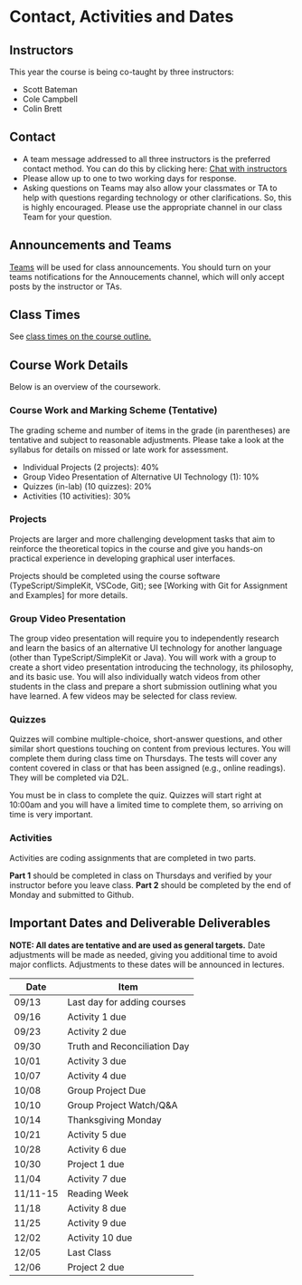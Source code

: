 # Contact, Activities and Dates

## Instructors

This year the course is being co-taught by three instructors:
 - Scott Bateman 
 - Cole Campbell
 - Colin Brett

## Contact

- A team message addressed to all three instructors is the preferred contact method. You can do this by clicking here: [Chat with instructors](https://teams.microsoft.com/l/chat/0/0?users=scottb@unb.ca,colin.brett@unb.ca,cole.campbell@unb.ca)
- Please allow up to one to two working days for response.
- Asking questions on Teams may also allow your classmates or TA to help with questions regarding technology or other clarifications. So, this is highly encouraged. Please use the appropriate channel in our class Team for your question.

## Announcements and Teams

[Teams](https://teams.microsoft.com/l/team/19%3Ay30DlTrIWeAfV0uQJg-YmMDCpxCN9zu-nxFZVCEdLL41%40thread.tacv2/conversations?groupId=ac0fb7ba-6ef9-4615-9257-b5a224b90d63&tenantId=244e6ed2-339a-47f3-b95c-e45351c198b7) will be used for class announcements. You should turn on your teams notifications for the Annoucements channel, which will only accept posts by the instructor or TAs.

## Class Times

See [class times on the course outline.](https://cs-3035-2024.github.io/en_CA/#!pages/CS3035-fall-2024-syllabus.md#Class_Time_and_Location)

## Course Work Details

Below is an overview of the coursework.  

### Course Work and Marking Scheme (Tentative)

The grading scheme and number of items in the grade (in parentheses) are tentative and subject to reasonable adjustments. Please take a look at the syllabus for details on missed or late work for assessment.

- Individual Projects (2 projects): 40%
- Group Video Presentation of Alternative UI Technology (1): 10% 
- Quizzes (in-lab) (10 quizzes): 20% 
- Activities (10 activities): 30%

### Projects

Projects are larger and more challenging development tasks that aim to reinforce the theoretical topics in the course and give you hands-on practical experience in developing graphical user interfaces. 

Projects should be completed using the course software (TypeScript/SimpleKit, VSCode, Git); see [Working with Git for Assignment and Examples] for more details.

### Group Video Presentation

The group video presentation will require you to independently research and learn the basics of an alternative UI technology for another language (other than TypeScript/SimpleKit or Java). You will work with a group to create a short video presentation introducing the technology, its philosophy, and its basic use. You will also individually watch videos from other students in the class and prepare a short submission outlining what you have learned. A few videos may be selected for class review. 

### Quizzes

Quizzes will combine multiple-choice, short-answer questions, and other similar short questions touching on content from previous lectures.  You will complete them during class time on Thursdays. The tests will cover any content covered in class or that has been assigned (e.g., online readings). They will be completed via D2L.

You must be in class to complete the quiz. Quizzes will start right at 10:00am and you will have a limited time to complete them, so arriving on time is very important.

### Activities

Activities are coding assignments that are completed in two parts. 

**Part 1** should be completed in class on Thursdays and verified by your instructor before you leave class. 
**Part 2** should be completed by the end of Monday and submitted to Github.

## Important Dates and Deliverable Deliverables

**NOTE: All dates are tentative and are used as general targets.** Date adjustments will be made as needed, giving you additional time to avoid major conflicts. Adjustments to these dates will be announced in lectures.  

| Date | Item  |
|------|-------|
| 09/13| Last day for adding courses |
| 09/16| Activity 1 due |
| 09/23| Activity 2 due |
| 09/30| Truth and Reconciliation Day |
| 10/01| Activity 3 due |
| 10/07| Activity 4 due |
| 10/08| Group Project Due |
| 10/10| Group Project Watch/Q&A |
| 10/14| Thanksgiving Monday |
| 10/21| Activity 5 due |
| 10/28| Activity 6 due |
| 10/30| Project 1 due |
| 11/04| Activity 7 due |
| 11/11-15| Reading Week |
| 11/18| Activity 8 due |
| 11/25| Activity 9 due |
| 12/02| Activity 10 due |
| 12/05| Last Class |
| 12/06| Project 2 due |
